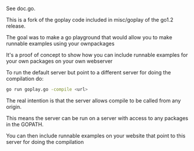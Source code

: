 See doc.go.

This is a fork of the goplay code included in misc/goplay of the go1.2 release.

The goal was to make a go playground that would allow you to make runnable examples using your ownpackages

It's a proof of concept to show how you can include runnable examples for your own
packages on your own webserver

To run the default server but point to a different server for doing the compilation do:

```bash
go run goplay.go -compile <url>
```

The real intention is that the server allows compile to be called from any origin.

This means the server can be run on a server with access to any packages in the GOPATH.

You can then include runnable examples on your website that point to this server for doing the compilation

